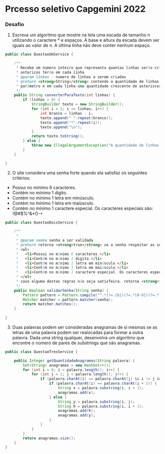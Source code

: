 # Prcesso seletivo Capgemini 2022

### Desafio

1) Escreva um algoritmo que mostre na tela uma escada de tamanho n utilizando o caractere * e espaços. A base e altura da escada devem ser iguais ao valor de n. A última linha não deve conter nenhum espaço.

```java
public class QuestaoUmService {

    /**
     * Recebe um numero inteiro que representa quantas linhas serão criadas, e quantos
     * astericos terão em cada linha
     * @param linhas - numero de linhas a serem criadas
     * @return <strong>String</strong> contendo a quantidade de linhas passadas como
     * parâmetro e em cada linha uma quantidade crescente de asteriscos
     */
    public String converterParaTexto(int linhas) {
        if (linhas > 0) {
            StringBuilder texto = new StringBuilder();
            for (int i = 1; i <= linhas; i++) {
                int branco = linhas - i;
                texto.append(" ".repeat(branco));
                texto.append("*".repeat(i));
                texto.append("\n");
            }
            return texto.toString();
        } else {
            throw new IllegalArgumentException("A quantidade de linhas deve ser maior que zero");
        }
    }

}
```

2) O site considera uma senha forte quando ela satisfaz os seguintes critérios:
* Possui no mínimo 6 caracteres.
* Contém no mínimo 1 digito.
* Contém no mínimo 1 letra em minúsculo.
* Contém no mínimo 1 letra em maiúsculo.
* Contém no mínimo 1 caractere especial. Os caracteres especiais são: !@#$%^&*()-+ 

```java
public class QuestaoDoisService {

	/**
	 *
	 * @param senha senha a ser validada
	 * @return retorna <strong>true</strong> se a senha respeitar as seguintes regras:
	 * <ul>
	 *   <li>Possui no mínimo 6 caracteres.</li>
	 *   <li>Contém no mínimo 1 digito.</li>
	 *   <li>Contém no mínimo 1 letra em minúsculo.</li>
	 *   <li>Contém no mínimo 1 letra em maiúsculo.</li>
	 *   <li>Contém no mínimo 1 caractere especial. Os caracteres especiais são: <strong>!@#$%^&*()-+</strong></li>
	 * </ul>
	 * caso alguma destas regras não seja satisfeira, retorna <strong>false</strong>
	 */
	public Boolean validarSenha(String senha) {
		Pattern pattern = Pattern.compile("^.*(?=.{6})(?=.*[0-9])(?=.*[a-z])(?=.*[A-Z])(?=.*[!@#$%^&*()-+]).*$");
		Matcher matcher = pattern.matcher(senha);
        return matcher.matches();
	}
	
}
```

3) Duas palavras podem ser consideradas anagramas de si mesmas se as letras de uma palavra podem ser realocadas para formar a outra palavra. Dada uma string qualquer, desenvolva um algoritmo que encontre o número de pares de substrings que são anagramas.

```java
public class QuestaoTresService {

    public Integer getQuantidadeAnagramas(String palavra) {
        Set<String> anagramas = new HashSet<>();
        for (int i = 0; i < palavra.length(); i++) {
            for (int j = 1; j < palavra.length(); j++) {
                if (palavra.charAt(i) == palavra.charAt(j) && i != j && i < j) {
                    if (palavra.charAt(i) == palavra.charAt(i + 1)) {
                        String x = palavra.substring(i, i + 1);
                        anagramas.add(x);
                    } else {
                        String y = palavra.substring(i, j);
                        String h = palavra.substring(i, i + 1);
                        anagramas.add(h);
                        anagramas.add(y);
                    }
                }
            }
        }
        return anagramas.size();
    }
}
```